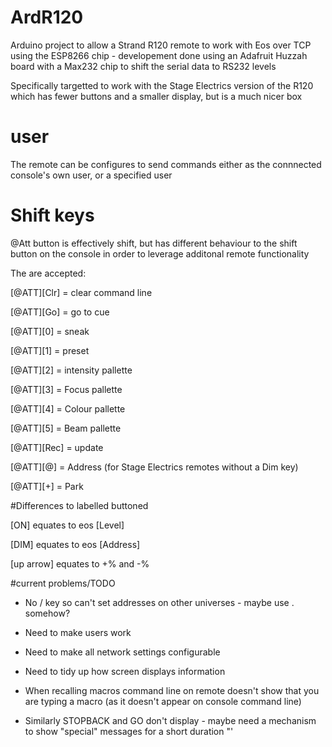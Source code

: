 # ArdR120
Arduino project to allow a Strand R120 remote to work with Eos over TCP using the ESP8266 chip - developement done using an Adafruit Huzzah board with a Max232 chip to shift the serial data to RS232 levels

Specifically targetted to work with the Stage Electrics version of the R120 which has fewer buttons and a smaller display, but is a much nicer box 

# user
The remote can be configures to send commands either as the connnected console's own user, or a specified user

# Shift keys

@Att button is effectively shift, but has different behaviour to the shift button on the console in order to leverage additonal remote functionality

The are accepted:

[@ATT][Clr] = clear command line

[@ATT][Go] = go to cue

[@ATT][0] = sneak

[@ATT][1] = preset

[@ATT][2] = intensity pallette

[@ATT][3] = Focus pallette

[@ATT][4] = Colour pallette

[@ATT][5] = Beam pallette

[@ATT][Rec] = update

[@ATT][@] = Address (for Stage Electrics remotes without a Dim key)

[@ATT][+] = Park

#Differences to labelled buttoned

[ON] equates to eos [Level]

[DIM] equates to eos [Address]

[up arrow] equates to +% and -%

#current problems/TODO

- No / key so can't set addresses on other universes - maybe use . somehow?

- Need to make users work

- Need to make all network settings configurable

- Need to tidy up how screen displays information

- When recalling macros command line on remote doesn't show that you are typing a macro (as it doesn't appear on console command line)

- Similarly STOPBACK and GO don't display - maybe need a mechanism to show "special" messages for a short duration
"'

